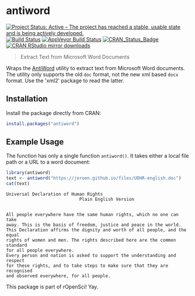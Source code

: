 # antiword

[![Project Status: Active – The project has reached a stable, usable state and is being actively developed.](http://www.repostatus.org/badges/latest/active.svg)](http://www.repostatus.org/#active)
[![Build Status](https://travis-ci.org/ropensci/antiword.svg?branch=master)](https://travis-ci.org/ropensci/antiword)
[![AppVeyor Build Status](https://ci.appveyor.com/api/projects/status/github/ropensci/antiword?branch=master&svg=true)](https://ci.appveyor.com/project/jeroen/antiword)
[![CRAN_Status_Badge](http://www.r-pkg.org/badges/version/antiword)](http://cran.r-project.org/package=antiword)
[![CRAN RStudio mirror downloads](http://cranlogs.r-pkg.org/badges/antiword)](http://cran.r-project.org/web/packages/antiword/index.html)

> Extract Text from Microsoft Word Documents

Wraps the [AntiWord](http://www.winfield.demon.nl/) utility to extract text from 
Microsoft Word documents. The utility only supports the old `doc` format, not the 
new xml based `docx` format. Use the 'xml2' package to read the latter.

## Installation

Install the package directly from CRAN:

```r
install.packages("antiword")
```

## Example Usage

The function has only a single function `antiword()`. It takes either a local 
file path or a URL to a word document:

```r
library(antiword)
text <- antiword("https://jeroen.github.io/files/UDHR-english.doc")
cat(text)
```

```
Universal Declaration of Human Rights
                            Plain English Version

 
All people everywhere have the same human rights, which no one can take
away. This is the basis of freedom, justice and peace in the world.
This Declaration affirms the dignity and worth of all people, and the equal
rights of women and men. The rights described here are the common standard
for all people everywhere.
Every person and nation is asked to support the understanding and respect
for these rights, and to take steps to make sure that they are recognised
and observed everywhere, for all people.
```

This package is part of rOpenSci! Yay.

